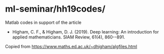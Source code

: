 # ml-seminar/hh19codes/

Matlab codes in support of the article

  * Higham, C. F., & Higham, D. J. (2019). Deep learning: An introduction for applied mathematicians. SIAM Review, 61(4), 860--891.

Copied from https://www.maths.ed.ac.uk/~dhigham/algfiles.html
